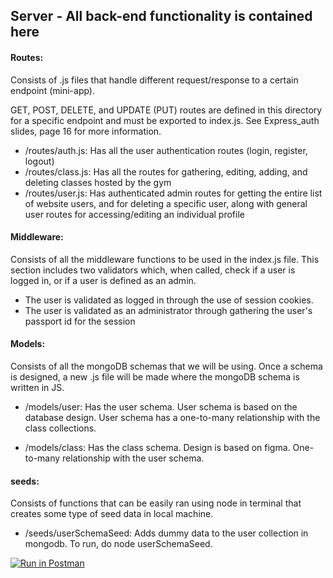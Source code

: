 ## Server - All back-end functionality is contained here

#### Routes:

Consists of .js files that handle different request/response to a certain endpoint (mini-app). 

GET, POST, DELETE, and UPDATE (PUT) routes are defined in this directory for a specific endpoint and must be exported to index.js. See Express_auth slides, page 16 for more information.

- /routes/auth.js: Has all the user authentication routes (login, register, logout)
- /routes/class.js: Has all the routes for gathering, editing, adding, and deleting classes hosted by the gym 
- /routes/user.js: Has authenticated admin routes for getting the entire list of website users, and for deleting a specific user, along with general user routes for accessing/editing an individual profile

#### Middleware:

Consists of all the middleware functions to be used in the index.js file. This section includes two validators which, when called, check if a user is logged in, or if a user is defined as an admin. 

- The user is validated as logged in through the use of session cookies.
- The user is validated as an administrator through gathering the user's passport id for the session

#### Models:

Consists of all the mongoDB schemas that we will be using. Once a schema is designed, a new .js file will be made where the mongoDB schema is written in JS.

- /models/user: Has the user schema. User schema is based on the database design. User schema has a one-to-many relationship with the class collections.

- /models/class: Has the class schema. Design is based on figma. One-to-many relationship with the user schema.

#### seeds:

Consists of functions that can be easily ran using node in terminal that creates some type of seed data in local machine.

- /seeds/userSchemaSeed: Adds dummy data to the user collection in mongodb. To run, do node userSchemaSeed.

[![Run in Postman](https://run.pstmn.io/button.svg)](https://app.getpostman.com/run-collection/22241646-c6ae8f9c-005f-4f22-9e56-00274f9995d4?action=collection%2Ffork&collection-url=entityId%3D22241646-c6ae8f9c-005f-4f22-9e56-00274f9995d4%26entityType%3Dcollection%26workspaceId%3D345d5336-45b0-4725-8e70-42642449c842)
